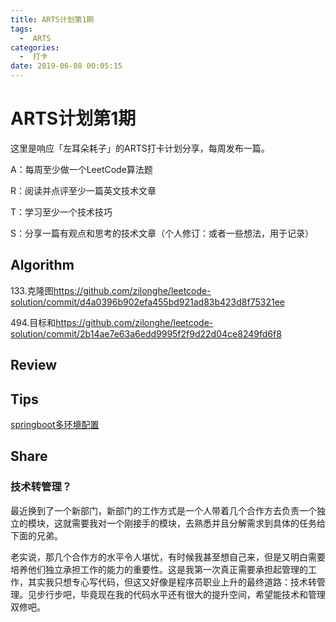 ```yaml
---
title: ARTS计划第1期
tags: 
  -  ARTS
categories: 
  -  打卡
date: 2019-06-08 00:05:15
---
```


# ARTS计划第1期

这里是响应「左耳朵耗子」的ARTS打卡计划分享，每周发布一篇。
<!-- more -->

A：每周至少做一个LeetCode算法题

R：阅读并点评至少一篇英文技术文章

T：学习至少一个技术技巧

S：分享一篇有观点和思考的技术文章（个人修订：或者一些想法，用于记录）

## Algorithm

133.克隆图<https://github.com/zilonghe/leetcode-solution/commit/d4a0396b902efa455bd921ad83b423d8f75321ee>

494.目标和<https://github.com/zilonghe/leetcode-solution/commit/2b14ae7e63a6edd9995f2f9d22d04ce8249fd6f8>

## Review

## Tips

[springboot多环境配置](https://blog.csdn.net/davis2015csdn/article/details/75220046)

## Share

### 技术转管理？

​	最近换到了一个新部门，新部门的工作方式是一个人带着几个合作方去负责一个独立的模块，这就需要我对一个刚接手的模块，去熟悉并且分解需求到具体的任务给下面的兄弟。

​	老实说，那几个合作方的水平令人堪忧，有时候我甚至想自己来，但是又明白需要培养他们独立承担工作的能力的重要性。这是我第一次真正需要承担起管理的工作，其实我只想专心写代码，但这又好像是程序员职业上升的最终道路：技术转管理。见步行步吧，毕竟现在我的代码水平还有很大的提升空间，希望能技术和管理双修吧。